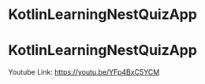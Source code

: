 ﻿# KotlinLearningNestQuizApp
# KotlinLearningNestQuizApp

Youtube Link: https://youtu.be/YFp4BxC5YCM

